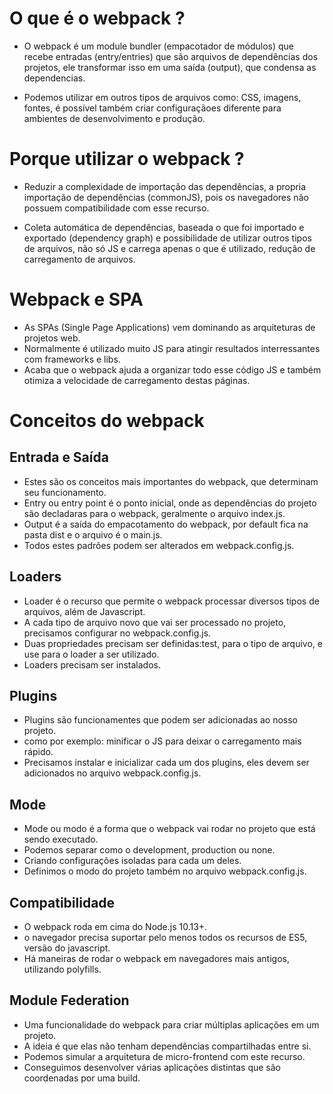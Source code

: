 # O que é o webpack ?

- O webpack é um module bundler (empacotador de módulos) que recebe entradas (entry/entries) que 
são arquivos de dependências dos projetos, ele transformar isso em uma saída (output), que condensa 
as dependencias.

- Podemos utilizar em outros tipos de arquivos como: CSS, imagens, fontes, é possível também criar
configuraçãoes diferente para ambientes de desenvolvimento e produção.

# Porque utilizar o webpack ?

- Reduzir a complexidade de importação das dependências, a propria importação de dependências (commonJS), 
pois os navegadores não possuem compatibilidade com esse recurso.

- Coleta automática de dependências, baseada o que foi importado e exportado (dependency graph) e possibilidade
de utilizar outros tipos de arquivos, não só JS e carrega apenas o que é utilizado, redução de carregamento de 
arquivos.

# Webpack e SPA

- As SPAs (Single Page Applications) vem dominando as arquiteturas de projetos web.
- Normalmente é utilizado muito JS para atingir resultados interressantes com frameworks e libs.
- Acaba que o webpack ajuda a organizar todo esse código JS e também otimiza a velocidade de carregamento destas páginas.

# Conceitos do webpack

## Entrada e Saída

- Estes são os conceitos mais importantes do webpack, que determinam seu funcionamento.
- Entry ou entry point é o ponto inicial, onde as dependências do projeto são decladaras
para o webpack, geralmente o arquivo index.js.
- Output é a saída do empacotamento do webpack, por default fica na pasta dist e o arquivo 
é o main.js.
- Todos estes padrões podem ser alterados em webpack.config.js.

## Loaders

- Loader é o recurso que permite o webpack processar diversos tipos de arquivos, além de Javascript.
- A cada tipo de arquivo novo que vai ser processado no projeto, precisamos configurar no webpack.config.js.
- Duas propriedades precisam ser definidas:test, para o tipo de arquivo, e use para o loader a ser utilizado.
- Loaders precisam ser instalados.

## Plugins 

- Plugins são funcionamentes que podem ser adicionadas ao nosso projeto.
- como por exemplo: minificar o JS para deixar o carregamento mais rápido.
- Precisamos instalar e inicializar cada um dos plugins, eles devem ser adicionados
no arquivo webpack.config.js.

## Mode 

- Mode ou modo é a forma que o webpack vai rodar no projeto que está sendo executado.
- Podemos separar como o development, production ou none.
- Criando configurações isoladas para cada um deles.
- Definimos o modo do projeto também no arquivo webpack.config.js.

## Compatibilidade

- O webpack roda em cima do Node.js 10.13+.
- o navegador precisa suportar pelo menos todos os recursos de ES5, versão do javascript.
- Há maneiras de rodar o webpack em navegadores mais antigos, utilizando polyfills.

## Module Federation 

- Uma funcionalidade do webpack para criar múltiplas aplicações em um projeto.
- A ideia é que elas não tenham dependências compartilhadas entre si.
- Podemos simular a arquitetura de micro-frontend com este recurso.
- Conseguimos desenvolver várias aplicações distintas que são coordenadas por uma build.